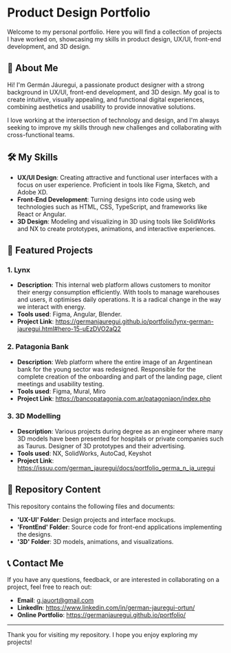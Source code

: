# Product Design Portfolio

Welcome to my personal portfolio. Here you will find a collection of projects I have worked on, showcasing my skills in product design, UX/UI, front-end development, and 3D design.

## 📌 About Me

Hi! I'm Germán Jáuregui, a passionate product designer with a strong background in UX/UI, front-end development, and 3D design. My goal is to create intuitive, visually appealing, and functional digital experiences, combining aesthetics and usability to provide innovative solutions.

I love working at the intersection of technology and design, and I'm always seeking to improve my skills through new challenges and collaborating with cross-functional teams.

## 🛠️ My Skills

- **UX/UI Design**: Creating attractive and functional user interfaces with a focus on user experience. Proficient in tools like Figma, Sketch, and Adobe XD.
- **Front-End Development**: Turning designs into code using web technologies such as HTML, CSS, TypeScript, and frameworks like React or Angular.
- **3D Design**: Modeling and visualizing in 3D using tools like SolidWorks and NX to create prototypes, animations, and interactive experiences.

## 🚀 Featured Projects

### 1. Lynx
- **Description**: This internal web platform allows customers to monitor their energy consumption efficiently. With tools to manage warehouses and users, it optimises daily operations. It is a radical change in the way we interact with energy.
- **Tools used**: Figma, Angular, Blender.
- **Project Link**: https://germanjauregui.github.io/portfolio/lynx-german-jauregui.html#hero-15-uEzDVO2aQ2

### 2. Patagonia Bank
- **Description**: Web platform where the entire image of an Argentinean bank for the young sector was redesigned. Responsible for the complete creation of the onboarding and part of the landing page, client meetings and usability testing.
- **Tools used**: Figma, Mural, Miro
- **Project Link**: https://bancopatagonia.com.ar/patagoniaon/index.php

### 3. 3D Modelling
- **Description**: Various projects during degree as an engineer where many 3D models have been presented for hospitals or private companies such as Taurus. Designer of 3D prototypes and their advertising.
- **Tools used**:  NX, SolidWorks, AutoCad, Keyshot
- **Project Link**: https://issuu.com/german_jauregui/docs/portfolio_germa_n_ja_uregui

## 📂 Repository Content

This repository contains the following files and documents:

- **'UX-UI' Folder**: Design projects and interface mockups.
- **'FrontEnd' Folder**: Source code for front-end applications implementing the designs.
- **'3D' Folder**: 3D models, animations, and visualizations.

## 📞 Contact Me

If you have any questions, feedback, or are interested in collaborating on a project, feel free to reach out:

- **Email**: g.jauort@gmail.com
- **LinkedIn**: https://www.linkedin.com/in/german-jauregui-ortun/
- **Online Portfolio**: https://germanjauregui.github.io/portfolio/

---

Thank you for visiting my repository. I hope you enjoy exploring my projects!
